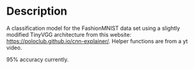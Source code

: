 # Description
A classification model for the FashionMNIST data set using a slightly modified TinyVGG architecture from this website: https://poloclub.github.io/cnn-explainer/.
Helper functions are from a yt video.

95% accuracy currently.
